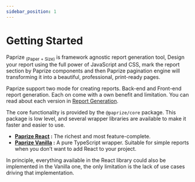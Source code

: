 ```yaml
---
sidebar_position: 1
---
```


# Getting Started

Paprize <sub>(Paper + Size)</sub> is framework agnostic report generation tool, Design your report using the full power of JavaScript and CSS, mark the report section by Paprize components and then Paprize pagination engine will transforming it into a beautiful, professional, print-ready pages.

Paprize support two mode for creating reports. Back-end and Front-end report generation. Each on come with a own benefit and limitation. You can read about each version in [Report Generation](/report-generation.md).

The core functionality is provided by the `@paprize/core` package. This package is low level, and several wrapper libraries are available to make it faster and easier to use.

- **[Paprize React](/react/quick-start.md) :** The richest and most feature-complete.
- **[Paprize Vanilla](/vanilla/quick-start.md) :** A pure TypeScript wrapper. Suitable for simple reports when you don’t want to add React to your project.

In principle, everything available in the React library could also be implemented in the Vanilla one, the only limitation is the lack of use cases driving that implementation.
